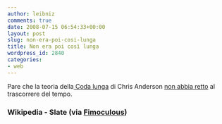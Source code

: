 ```yaml
---
author: leibniz
comments: true
date: 2008-07-15 06:54:33+00:00
layout: post
slug: non-era-poi-cosi-lunga
title: Non era poi così lunga
wordpress_id: 2840
categories:
- web
---
```


Pare che la teoria della[ Coda lunga](http://it.wikipedia.org/wiki/Coda_lunga) di Chris Anderson [non abbia retto](http://www.slate.com/id/2195151/) al trascorrere del tempo.


### Wikipedia - Slate (via [Fimoculous](http://www.fimoculous.com/archive/post-4649.cfm))
